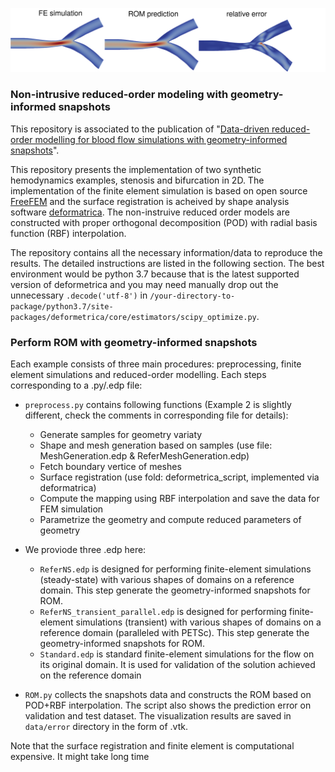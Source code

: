 ![](https://github.com/DongweiYe/ROM-with-geometry-informed-snapshots/blob/main/github_figure.png)
### Non-intrusive reduced-order modeling with geometry-informed snapshots

This repository is associated to the publication of "[Data-driven reduced-order modelling for blood flow simulations with geometry-informed snapshots](https://arxiv.org/abs/2302.11006)". 

This repository presents the implementation of two synthetic hemodynamics examples, stenosis and bifurcation in 2D. The implementation of the finite element simulation is based on open source [FreeFEM](https://freefem.org/) and the surface registration is acheived by shape analysis software [deformatrica](https://www.deformetrica.org/). The non-instruive reduced order models are constructed with proper orthogonal decomposition (POD) with radial basis function (RBF) interpolation.

The repository contains all the necessary information/data to reproduce the results. The detailed instructions are listed in the following section. The best environment would be python 3.7 because that is the latest supported version of deformetrica and you may need manually drop out the unnecessary `.decode('utf-8')` in `/your-directory-to-package/python3.7/site-packages/deformetrica/core/estimators/scipy_optimize.py`.

### Perform ROM with geometry-informed snapshots
Each example consists of three main procedures: preprocessing, finite element simulations and reduced-order modelling. Each steps corresponding to a .py/.edp file:
* `preprocess.py` contains following functions (Example 2 is slightly different, check the comments in corresponding file for details):
  - Generate samples for geometry variaty         
  - Shape and mesh generation based on samples (use file: MeshGeneration.edp & ReferMeshGeneration.edp)
  - Fetch boundary vertice of meshes 
  - Surface registration (use fold: deformetrica_script, implemented via deformatrica)
  - Compute the mapping using RBF interpolation and save the data for FEM simulation
  - Parametrize the geometry and compute reduced parameters of geometry

* We proviode three .edp here:
  - `ReferNS.edp` is designed for performing finite-element simulations (steady-state) with various shapes of domains on a reference domain. This step generate the geometry-informed snapshots for ROM.
  - `ReferNS_transient_parallel.edp` is designed for performing finite-element simulations (transient) with various shapes of domains on a reference domain (paralleled with PETSc). This step generate the geometry-informed snapshots for ROM.
  - `Standard.edp` is standard finite-element simulations for the flow on its original domain. It is used for validation of the solution achieved on the reference domain

* `ROM.py` collects the snapshots data and constructs the ROM based on POD+RBF interpolation. The script also shows the prediction error on validation and test dataset. The visualization results are saved in `data/error` directory in the form of .vtk. 

Note that the surface registration and finite element is computational expensive. It might take long time
